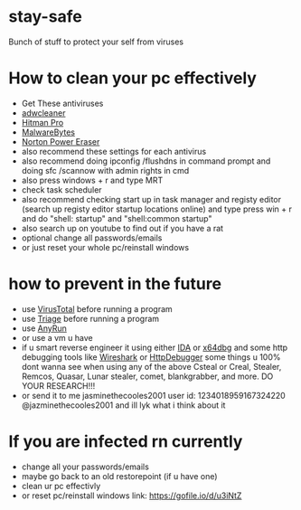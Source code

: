 # stay-safe
Bunch of stuff to protect your self from viruses
# How to clean your pc effectively
- Get These antiviruses
- [adwcleaner](https://www.malwarebytes.com/adwcleaner)
- [Hitman Pro](https://www.hitmanpro.com/en-us/downloads)
- [MalwareBytes](https://www.malwarebytes.com)
- [Norton Power Eraser](https://support.norton.com/sp/en/us/home/current/solutions/kb20100824120155EN)
- also recommend these settings for each antivirus
- also recommend doing ipconfig /flushdns in command prompt and doing sfc /scannow with admin rights in cmd
- also press windows + r and type MRT
- check task scheduler
- also recommend checking start up in task manager and registy editor (search up registy editor startup locations online) and type press win + r and do "shell: startup" and "shell:common startup"
- also search up on youtube to find out if you have a rat
- optional change all passwords/emails
- or just reset your whole pc/reinstall windows
# how to prevent in the future
- use [VirusTotal](https://www.virustotal.com/gui/home/upload) before running a program
- use [Triage](https://tri.age) before running a program
- use [AnyRun](https://any.run)
- or use a vm u have
- if u smart reverse engineer it using either [IDA](https://hex-rays.com/ida-free/) or [x64dbg](https://x64dbg.com) and some http debugging tools like [Wireshark](https://www.wireshark.org) or [HttpDebugger](https://www.httpdebugger.com) some things u 100% dont wanna see when using any of the above Csteal or Creal, Stealer, Remcos, Quasar, Lunar stealer, comet, blankgrabber, and more. DO YOUR RESEARCH!!!
- or send it to me jasminethecooles2001 user id: 1234018959167324220 @jazminethecooles2001 and ill lyk what i think about it 
# If you are infected rn currently
- change all your passwords/emails
- maybe go back to an old restorepoint (if u have one)
- clean ur pc effectivly
- or reset pc/reinstall windows
link: https://gofile.io/d/u3iNtZ
